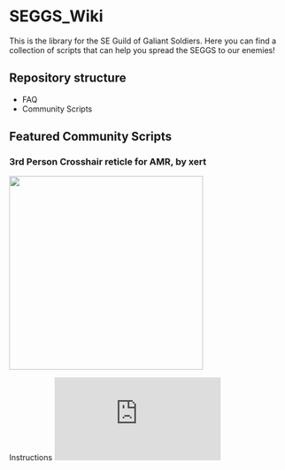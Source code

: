 # SEGGS_Wiki
This is the library for the SE Guild of Galiant Soldiers.
Here you can find a collection of scripts that can help you spread the SEGGS to our enemies!

## Repository structure

* FAQ
* Community Scripts

## Featured Community Scripts

### 3rd Person Crosshair reticle for AMR, by xert
<img src="https://github.com/user-attachments/assets/8c94e1a4-26e2-45fd-a495-013ec437f2df" width="350">


Instructions ![here](https://github.com/MEOWSISI/SEGGS_Wiki/blob/main/commscripts/XERT_3PV_Crosshair_AMR.md)
